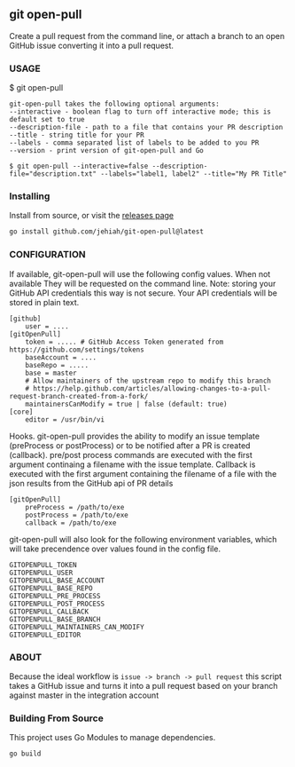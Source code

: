 git open-pull 
-------------

Create a pull request from the command line, or attach a branch to an open GitHub issue converting it into a pull request.

### USAGE

   $ git open-pull

    git-open-pull takes the following optional arguments:
    --interactive - boolean flag to turn off interactive mode; this is default set to true
    --description-file - path to a file that contains your PR description
    --title - string title for your PR
    --labels - comma separated list of labels to be added to you PR
    --version - print version of git-open-pull and Go

    $ git open-pull --interactive=false --description-file="description.txt" --labels="label1, label2" --title="My PR Title"

### Installing


Install from source, or visit the [releases page](https://github.com/jehiah/git-open-pull/releases)

```sh
go install github.com/jehiah/git-open-pull@latest
````

### CONFIGURATION

If available, git-open-pull will use the following config values. When not available
They will be requested on the command line. Note: storing your GitHub API credentials this way is
not secure. Your API credentials will be stored in plain text.

    [github]
        user = ....
    [gitOpenPull]
        token = ..... # GitHub Access Token generated from https://github.com/settings/tokens
        baseAccount = ....
        baseRepo = .....
        base = master
	    # Allow maintainers of the upstream repo to modify this branch
	    # https://help.github.com/articles/allowing-changes-to-a-pull-request-branch-created-from-a-fork/
        maintainersCanModify = true | false (default: true)
    [core]
        editor = /usr/bin/vi

Hooks. git-open-pull provides the ability to modify an issue template (preProcess or postProcess) or to be notified after a PR is created (callback). pre/post process commands are executed with the first argument continaing a filename with the issue template. Callback is executed with the first argument containing the filename of a file with the json results from the GitHub api of PR details

    [gitOpenPull]
        preProcess = /path/to/exe
        postProcess = /path/to/exe
        callback = /path/to/exe

git-open-pull will also look for the following environment variables, which will take precendence over values found in the config file.

```
GITOPENPULL_TOKEN
GITOPENPULL_USER
GITOPENPULL_BASE_ACCOUNT
GITOPENPULL_BASE_REPO
GITOPENPULL_PRE_PROCESS
GITOPENPULL_POST_PROCESS
GITOPENPULL_CALLBACK
GITOPENPULL_BASE_BRANCH
GITOPENPULL_MAINTAINERS_CAN_MODIFY
GITOPENPULL_EDITOR
```

### ABOUT

Because the ideal workflow is `issue -> branch -> pull request` this script
takes a GitHub issue and turns it into a pull request based on your branch
against master in the integration account

### Building From Source

This project uses Go Modules to manage dependencies. 

```
go build
```
